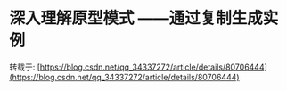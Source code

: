 # 深入理解原型模式 ——通过复制生成实例
转载于: [https://blog.csdn.net/qq_34337272/article/details/80706444](https://blog.csdn.net/qq_34337272/article/details/80706444)
